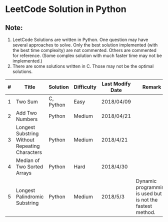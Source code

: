 # LeetCode Solution in Python

## Note:
1. LeetCode Solutions are written in Python. One question may have several approaches to solve. Only the best solution implemented (with the best time complexity) are not commented. Others are commented for reference. (Some complex solution with much faster time may not be implemented.)
2. There are some solutions written in C. Those may not be the optimal solutions.

|#  |Title  |Solution   |Difficulty   |Last Modify Date   |Remark |
|---|---|---|---|---|---|
|1   |Two Sum       |C, Python |Easy   |2018/04/09   | |
|2   |Add Two Numbers      |Python   |Medium   |2018/04/21   | |
|3   |Longest Substring Without Repeating Characters   |Python   |Medium   |2018/4/21   | |
|4   |Median of Two Sorted Arrays   |Python   |Hard   |2018/4/30   | |
|5   |Longest Palindromic Substring   |Python   |Medium   |2018/5/3   |Dynamic programming is used but it is not the fastest method. |
